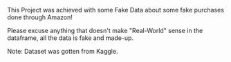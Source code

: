 This Project was achieved with some Fake Data about some fake purchases done through Amazon! 

Please excuse anything that doesn't make "Real-World" sense in the dataframe, all the data is fake and made-up.

Note: Dataset was gotten from Kaggle.

